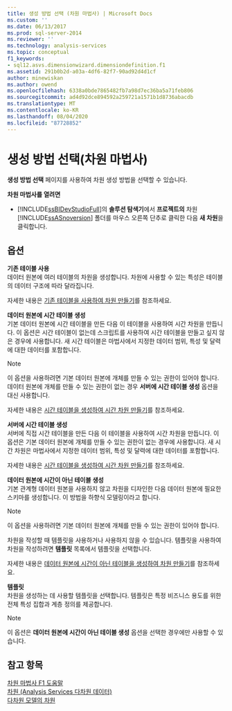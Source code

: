 ```yaml
---
title: 생성 방법 선택 (차원 마법사) | Microsoft Docs
ms.custom: ''
ms.date: 06/13/2017
ms.prod: sql-server-2014
ms.reviewer: ''
ms.technology: analysis-services
ms.topic: conceptual
f1_keywords:
- sql12.asvs.dimensionwizard.dimensiondefinition.f1
ms.assetid: 291b0b2d-a03a-4df6-82f7-90ad92d4d1cf
author: minewiskan
ms.author: owend
ms.openlocfilehash: 6338a0bde7865482fb7a98d7ec36ba5a71feb806
ms.sourcegitcommit: ad4d92dce894592a259721a1571b1d8736abacdb
ms.translationtype: MT
ms.contentlocale: ko-KR
ms.lasthandoff: 08/04/2020
ms.locfileid: "87728852"
---
```

# <a name="select-creation-method-dimension-wizard"></a>생성 방법 선택(차원 마법사)
  **생성 방법 선택** 페이지를 사용하여 차원 생성 방법을 선택할 수 있습니다.  
  
 **차원 마법사를 열려면**  
  
-   [!INCLUDE[ssBIDevStudioFull](../includes/ssbidevstudiofull-md.md)]의 **솔루션 탐색기**에서 **프로젝트의** 차원 [!INCLUDE[ssASnoversion](../includes/ssasnoversion-md.md)] 폴더를 마우스 오른쪽 단추로 클릭한 다음 **새 차원**을 클릭합니다.  
  
## <a name="options"></a>옵션  
 **기존 테이블 사용**  
 데이터 원본에 여러 테이블의 차원을 생성합니다. 차원에 사용할 수 있는 특성은 테이블의 데이터 구조에 따라 달라집니다.  
  
 자세한 내용은 [기존 테이블을 사용하여 차원 만들기](multidimensional-models/create-a-dimension-by-using-an-existing-table.md)를 참조하세요.  
  
 **데이터 원본에 시간 테이블 생성**  
 기본 데이터 원본에 시간 테이블을 만든 다음 이 테이블을 사용하여 시간 차원을 만듭니다. 이 옵션은 시간 테이블이 없는데 스크립트를 사용하여 시간 테이블을 만들고 싶지 않은 경우에 사용합니다. 새 시간 테이블은 마법사에서 지정한 데이터 범위, 특성 및 달력에 대한 데이터를 포함합니다.  
  
> [!NOTE]  
>  이 옵션을 사용하려면 기본 데이터 원본에 개체를 만들 수 있는 권한이 있어야 합니다. 데이터 원본에 개체를 만들 수 있는 권한이 없는 경우 **서버에 시간 테이블 생성** 옵션을 대신 사용합니다.  
  
 자세한 내용은 [시간 테이블을 생성하여 시간 차원 만들기](multidimensional-models/create-a-time-dimension-by-generating-a-time-table.md)를 참조하세요.  
  
 **서버에 시간 테이블 생성**  
 서버에 직접 시간 테이블을 만든 다음 이 테이블을 사용하여 시간 차원을 만듭니다. 이 옵션은 기본 데이터 원본에 개체를 만들 수 있는 권한이 없는 경우에 사용합니다. 새 시간 차원은 마법사에서 지정한 데이터 범위, 특성 및 달력에 대한 데이터를 포함합니다.  
  
 자세한 내용은 [시간 테이블을 생성하여 시간 차원 만들기](multidimensional-models/create-a-time-dimension-by-generating-a-time-table.md)를 참조하세요.  
  
 **데이터 원본에 시간이 아닌 테이블 생성**  
 기본 관계형 데이터 원본을 사용하지 않고 차원을 디자인한 다음 데이터 원본에 필요한 스키마를 생성합니다. 이 방법을 하향식 모델링이라고 합니다.  
  
> [!NOTE]  
>  이 옵션을 사용하려면 기본 데이터 원본에 개체를 만들 수 있는 권한이 있어야 합니다.  
  
 차원을 작성할 때 템플릿을 사용하거나 사용하지 않을 수 있습니다. 템플릿을 사용하여 차원을 작성하려면 **템플릿** 목록에서 템플릿을 선택합니다.  
  
 자세한 내용은 [데이터 원본에 시간이 아닌 테이블을 생성하여 차원 만들기](multidimensional-models/create-a-dimension-by-generating-a-non-time-table-in-the-data-source.md)를 참조하세요.  
  
 **템플릿**  
 차원을 생성하는 데 사용할 템플릿을 선택합니다. 템플릿은 특정 비즈니스 용도를 위한 전체 특성 집합과 계층 정의를 제공합니다.  
  
> [!NOTE]  
>  이 옵션은 **데이터 원본에 시간이 아닌 테이블 생성** 옵션을 선택한 경우에만 사용할 수 있습니다.  
  
## <a name="see-also"></a>참고 항목  
 [차원 마법사 F1 도움말](dimension-wizard-f1-help.md)   
 [차원 &#40;Analysis Services 다차원 데이터&#41;](multidimensional-models-olap-logical-dimension-objects/dimensions-analysis-services-multidimensional-data.md)   
 [다차원 모델의 차원](multidimensional-models/dimensions-in-multidimensional-models.md)  
  
  
